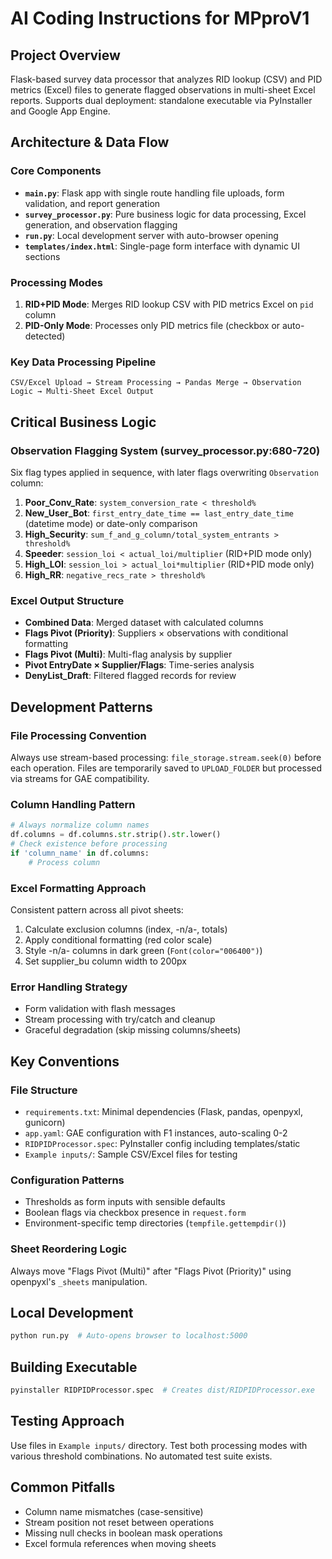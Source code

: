 # AI Coding Instructions for MPproV1

## Project Overview
Flask-based survey data processor that analyzes RID lookup (CSV) and PID metrics (Excel) files to generate flagged observations in multi-sheet Excel reports. Supports dual deployment: standalone executable via PyInstaller and Google App Engine.

## Architecture & Data Flow

### Core Components
- **`main.py`**: Flask app with single route handling file uploads, form validation, and report generation
- **`survey_processor.py`**: Pure business logic for data processing, Excel generation, and observation flagging
- **`run.py`**: Local development server with auto-browser opening
- **`templates/index.html`**: Single-page form interface with dynamic UI sections

### Processing Modes
1. **RID+PID Mode**: Merges RID lookup CSV with PID metrics Excel on `pid` column
2. **PID-Only Mode**: Processes only PID metrics file (checkbox or auto-detected)

### Key Data Processing Pipeline
```
CSV/Excel Upload → Stream Processing → Pandas Merge → Observation Logic → Multi-Sheet Excel Output
```

## Critical Business Logic

### Observation Flagging System (survey_processor.py:680-720)
Six flag types applied in sequence, with later flags overwriting `Observation` column:
1. **Poor_Conv_Rate**: `system_conversion_rate < threshold%`
2. **New_User_Bot**: `first_entry_date_time == last_entry_date_time` (datetime mode) or date-only comparison
3. **High_Security**: `sum_f_and_g_column/total_system_entrants > threshold%`
4. **Speeder**: `session_loi < actual_loi/multiplier` (RID+PID mode only)
5. **High_LOI**: `session_loi > actual_loi*multiplier` (RID+PID mode only)
6. **High_RR**: `negative_recs_rate > threshold%`

### Excel Output Structure
- **Combined Data**: Merged dataset with calculated columns
- **Flags Pivot (Priority)**: Suppliers × observations with conditional formatting
- **Flags Pivot (Multi)**: Multi-flag analysis by supplier
- **Pivot EntryDate × Supplier/Flags**: Time-series analysis
- **DenyList_Draft**: Filtered flagged records for review

## Development Patterns

### File Processing Convention
Always use stream-based processing: `file_storage.stream.seek(0)` before each operation. Files are temporarily saved to `UPLOAD_FOLDER` but processed via streams for GAE compatibility.

### Column Handling Pattern
```python
# Always normalize column names
df.columns = df.columns.str.strip().str.lower()
# Check existence before processing
if 'column_name' in df.columns:
    # Process column
```

### Excel Formatting Approach
Consistent pattern across all pivot sheets:
1. Calculate exclusion columns (index, -n/a-, totals)
2. Apply conditional formatting (red color scale)
3. Style -n/a- columns in dark green (`Font(color="006400")`)
4. Set supplier_bu column width to 200px

### Error Handling Strategy
- Form validation with flash messages
- Stream processing with try/catch and cleanup
- Graceful degradation (skip missing columns/sheets)

## Key Conventions

### File Structure
- `requirements.txt`: Minimal dependencies (Flask, pandas, openpyxl, gunicorn)
- `app.yaml`: GAE configuration with F1 instances, auto-scaling 0-2
- `RIDPIDProcessor.spec`: PyInstaller config including templates/static
- `Example inputs/`: Sample CSV/Excel files for testing

### Configuration Patterns
- Thresholds as form inputs with sensible defaults
- Boolean flags via checkbox presence in `request.form`
- Environment-specific temp directories (`tempfile.gettempdir()`)

### Sheet Reordering Logic
Always move "Flags Pivot (Multi)" after "Flags Pivot (Priority)" using openpyxl's `_sheets` manipulation.

## Local Development
```bash
python run.py  # Auto-opens browser to localhost:5000
```

## Building Executable
```bash
pyinstaller RIDPIDProcessor.spec  # Creates dist/RIDPIDProcessor.exe
```

## Testing Approach
Use files in `Example inputs/` directory. Test both processing modes with various threshold combinations. No automated test suite exists.

## Common Pitfalls
- Column name mismatches (case-sensitive)
- Stream position not reset between operations
- Missing null checks in boolean mask operations
- Excel formula references when moving sheets
